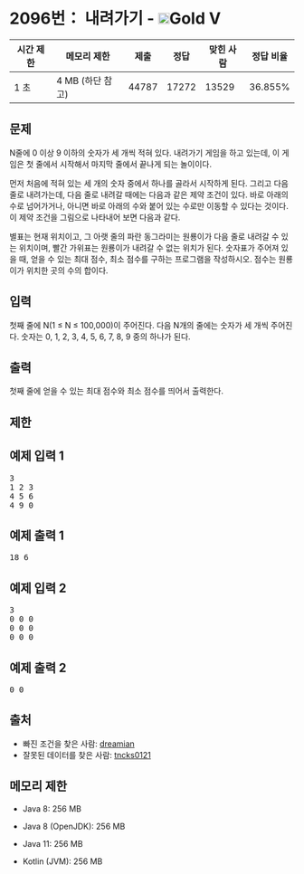 # 2096번： 내려가기 - <img src="https://static.solved.ac/tier_small/11.svg" style="height:20px" />Gold V


| 시간 제한 | 메모리 제한 | 제출 | 정답 | 맞힌 사람 | 정답 비율 |
| --- | --- | --- | --- | --- | --- |
| 1 초 | 4 MB (하단 참고) | 44787 | 17272 | 13529 | 36.855% |


## 문제


N줄에 0 이상 9 이하의 숫자가 세 개씩 적혀 있다. 내려가기 게임을 하고 있는데, 이 게임은 첫 줄에서 시작해서 마지막 줄에서 끝나게 되는 놀이이다.

먼저 처음에 적혀 있는 세 개의 숫자 중에서 하나를 골라서 시작하게 된다. 그리고 다음 줄로 내려가는데, 다음 줄로 내려갈 때에는 다음과 같은 제약 조건이 있다. 바로 아래의 수로 넘어가거나, 아니면 바로 아래의 수와 붙어 있는 수로만 이동할 수 있다는 것이다. 이 제약 조건을 그림으로 나타내어 보면 다음과 같다.


별표는 현재 위치이고, 그 아랫 줄의 파란 동그라미는 원룡이가 다음 줄로 내려갈 수 있는 위치이며, 빨간 가위표는 원룡이가 내려갈 수 없는 위치가 된다. 숫자표가 주어져 있을 때, 얻을 수 있는 최대 점수, 최소 점수를 구하는 프로그램을 작성하시오. 점수는 원룡이가 위치한 곳의 수의 합이다.




## 입력


첫째 줄에 N(1 ≤ N ≤ 100,000)이 주어진다. 다음 N개의 줄에는 숫자가 세 개씩 주어진다. 숫자는 0, 1, 2, 3, 4, 5, 6, 7, 8, 9 중의 하나가 된다.




## 출력


첫째 줄에 얻을 수 있는 최대 점수와 최소 점수를 띄어서 출력한다.




## 제한




## 예제 입력 1


<pre>3
1 2 3
4 5 6
4 9 0
</pre>


## 예제 출력 1


<pre>18 6
</pre>




## 예제 입력 2


<pre>3
0 0 0
0 0 0
0 0 0
</pre>


## 예제 출력 2


<pre>0 0
</pre>






## 출처


- 빠진 조건을 찾은 사람: [dreamian](/user/dreamian)
- 잘못된 데이터를 찾은 사람: [tncks0121](/user/tncks0121)



## 메모리 제한


- Java 8: 256 MB

- Java 8 (OpenJDK): 256 MB

- Java 11: 256 MB

- Kotlin (JVM): 256 MB





